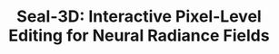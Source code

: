 ---
title: "Seal-3D: Interactive Pixel-Level Editing for Neural Radiance Fields"
collection: publications
# permalink: https://windingwind.github.io/seal-3d/
venue: 'ICCV'
paperurl: 'https://arxiv.org/abs/2307.15131'
authors: 'Xiangyu Wang<b>*</b>, <b>Jingsen Zhu*[*Equal Contribution]</b>, Yunlong Ran, Zhihua Zhong, Yuchi Huo, Jiming Chen, Qi Ye' 
project: 'https://windingwind.github.io/seal-3d/'
code: 'https://github.com/windingwind/seal-3d/'
---